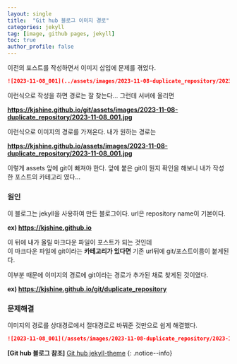 ```yaml
---
layout: single
title:  "Git hub 블로그 이미지 경로"
categories: jekyll
tag: [image, github pages, jekyll]
toc: true
author_profile: false
---
```


이전의 포스트를 작성하면서 이미지 삽입에 문제를 겪었다.

```markdown
![2023-11-08_001](../assets/images/2023-11-08-duplicate_repository/2023-11-08_001.jpg)
```

이런식으로 작성을 하면 경로는 잘 찾는다... 그런데 서버에 올리면

**https://kjshine.github.io/git/assets/images/2023-11-08-duplicate_repository/2023-11-08_001.jpg**

이런식으로 이미지의 경로를 가져온다. 내가 원하는 경로는 

**https://kjshine.github.io/assets/images/2023-11-08-duplicate_repository/2023-11-08_001.jpg**

이렇게 assets 앞에 git이 빠져야 한다. 앞에 붙은 git이 뭔지 확인을 해보니 내가 작성한 포스트의 카테고리 였다...   

### 원인

이 블로그는 jekyll을 사용하여 만든 블로그이다.
url은 repository name이 기본이다.

**ex) https://kjshine.github.io**

이 뒤에 내가 올릴 마크다운 파일이 포스트가 되는 것인데   
이 마크다운 파일에 git이라는 **카테고리가 있다면** 기존 url뒤에 git/포스트이름이 붙게된다.

이부분 때문에 이미지의 경로에 git이라는 경로가 추가된 채로 찾게된 것이였다.

**ex) https://kjshine.github.io/git/duplicate_repository**

### 문제해결

이미지의 경로를 상대경로에서 절대경로로 바꿔준 것만으로 쉽게 해결했다.

```markdown
![2023-11-08_001](/assets/images/2023-11-08-duplicate_repository/2023-11-08_001.jpg)
```

**[Git hub 블로그 참조]** [Git hub jekyll-theme](https://github.com/topics/jekyll-theme)
{: .notice--info}
